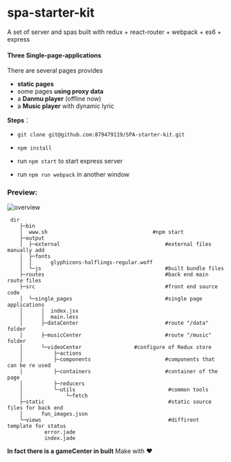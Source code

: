 # spa-starter-kit
A set of server and spas built with redux + react-router + webpack + es6 + express

#### Three Single-page-applications

There are several pages provides 

+ **static pages**
+ some pages **using proxy data**
+ a **Danmu player** (offline now)
+ a **Music player** with dynamic lyric


**Steps**：

+ `git clone git@github.com:879479119/SPA-starter-kit.git`

+ `npm install`

+ run `npm start` to start express server

+ run `npm run webpack` in another window

### Preview:
![overview](http://7xsm7w.com1.z0.glb.clouddn.com/SPA-tool.png)


```
 dir
    ├─bin
    │  www.sh                                  #npm start
    ├─output
    │  ├─external                                  #external files manually add
    │  ├─fonts
    │  │      glyphicons-halflings-regular.woff
    │  └─js                                        #built bundle files
    ├─routes                                       #back end main route files 
    ├─src                                          #front end source code
    │  └─single_pages                              #single page applications
    │      │  index.jsx
    │      │  main.less
    │      ├─dataCenter                            #route "/data" folder
    │      ├─musicCenter                           #route "/music" folder
    │      └─videoCenter                 #configure of Redux store  
    │          ├─actions
    │          ├─components                        #components that can be re used
    │          ├─containers                        #container of the page
    │          ├─reducers
    │          └─utils                              #common tools
    │              └─fetch
    ├─static                                        #static source files for back end
    │      fun_images.json
    └─views                                         #diffirent template for status
            error.jade
            index.jade
```
**In fact there is a gameCenter in built** Make with :heart:
